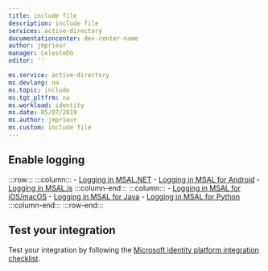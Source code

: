```yaml
---
title: include file
description: include file
services: active-directory
documentationcenter: dev-center-name
author: jmprieur
manager: CelesteDG
editor: ''

ms.service: active-directory
ms.devlang: na
ms.topic: include
ms.tgt_pltfrm: na
ms.workload: identity
ms.date: 05/07/2019
ms.author: jmprieur
ms.custom: include file
---
```


## Enable logging

:::row:::
    :::column:::
        - [Logging in MSAL.NET](../articles/active-directory/develop/msal-logging-dotnet.md)
        - [Logging in MSAL for Android](../articles/active-directory/develop/msal-logging-android.md)
        - [Logging in MSAL.js](../articles/active-directory/develop/msal-logging-js.md)
    :::column-end:::
    :::column:::
        - [Logging in MSAL for iOS/macOS](../articles/active-directory/develop/msal-logging-ios.md)
        - [Logging in MSAL for Java](../articles/active-directory/develop/msal-logging-java.md)
        - [Logging in MSAL for Python](../articles/active-directory/develop/msal-logging-python.md)
    :::column-end:::
:::row-end:::

## Test your integration

Test your integration by following the [Microsoft identity platform integration checklist](../articles/active-directory/develop/identity-platform-integration-checklist.md).

